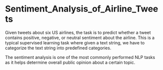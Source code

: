 # Sentiment_Analysis_of_Airline_Tweets

Given tweets about six US airlines, the task is to predict whether a tweet contains positive, negative, or neutral sentiment about the airline. This is a typical supervised learning task where given a text string, we have to categorize the text string into predefined categories.

The sentiment analysis is one of the most commonly performed NLP tasks as it helps determine overall public opinion about a certain topic.
